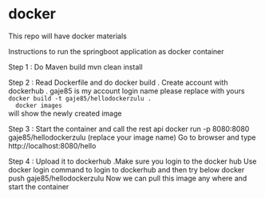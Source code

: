 # docker
This repo will have docker materials 

Instructions to run the springboot application as docker container 

Step 1 :
    Do Maven build 
	mvn clean install
	
Step 2 :
    Read Dockerfile and do docker build . Create account with dockerhub .
	gaje85 is my account login name please replace with yours 
	```
	  docker build -t gaje85/hellodockerzulu .
	```  
	```  
	  docker images
	```     
	 will show the newly created image 
	  
Step 3 :
  Start the container and call the rest api 
  docker run -p 8080:8080 gaje85/hellodockerzulu (replace your image name)
  Go to browser and type http://localhost:8080/hello
  
Step 4 :
  Upload it to dockerhub .Make sure you login to the docker hub
    Use docker login command to login to dockerhub and then try below
    docker push gaje85/hellodockerzulu
	Now we can pull this image any where and start the container 
	
	
 